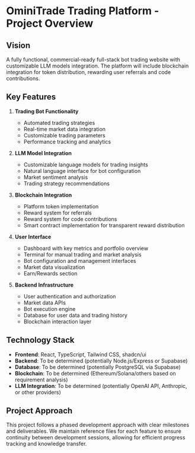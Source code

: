 
# OminiTrade Trading Platform - Project Overview

## Vision
A fully functional, commercial-ready full-stack bot trading website with customizable LLM models integration. The platform will include blockchain integration for token distribution, rewarding user referrals and code contributions.

## Key Features

1. **Trading Bot Functionality**
   - Automated trading strategies
   - Real-time market data integration
   - Customizable trading parameters
   - Performance tracking and analytics

2. **LLM Model Integration**
   - Customizable language models for trading insights
   - Natural language interface for bot configuration
   - Market sentiment analysis
   - Trading strategy recommendations

3. **Blockchain Integration**
   - Platform token implementation
   - Reward system for referrals
   - Reward system for code contributions
   - Smart contract implementation for transparent reward distribution

4. **User Interface**
   - Dashboard with key metrics and portfolio overview
   - Terminal for manual trading and market analysis
   - Bot configuration and management interfaces
   - Market data visualization
   - Earn/Rewards section

5. **Backend Infrastructure**
   - User authentication and authorization
   - Market data APIs
   - Bot execution engine
   - Database for user data and trading history
   - Blockchain interaction layer

## Technology Stack

- **Frontend**: React, TypeScript, Tailwind CSS, shadcn/ui
- **Backend**: To be determined (potentially Node.js/Express or Supabase)
- **Database**: To be determined (potentially PostgreSQL via Supabase)
- **Blockchain**: To be determined (Ethereum/Solana/others based on requirement analysis)
- **LLM Integration**: To be determined (potentially OpenAI API, Anthropic, or other providers)

## Project Approach
This project follows a phased development approach with clear milestones and deliverables. We maintain reference files for each feature to ensure continuity between development sessions, allowing for efficient progress tracking and knowledge transfer.
